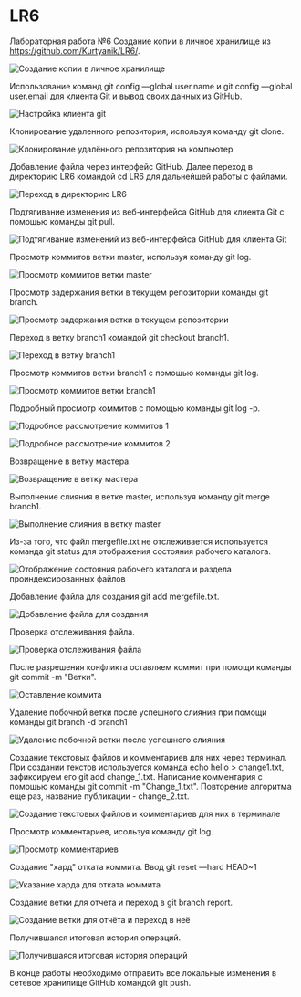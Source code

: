 # LR6
Лабораторная работа №6
Создание копии в личное хранилище из https://github.com/Kurtyanik/LR6/.

![Создание копии в личное  хранилище](https://user-images.githubusercontent.com/115051008/198899405-02cca33e-a39b-4b54-b00a-b1ee81e3d7da.png)

Использование команд git config —global user.name и git config —global user.email для клиента Git и вывод своих данных из GitHub.

![Настройка клиента git](https://user-images.githubusercontent.com/115051008/198899455-17129018-c17f-47af-afb5-649219e06966.png)

Клонирование удаленного репозитория, используя команду git clone.

![Клонирование удалённого репозитория на компьютер](https://user-images.githubusercontent.com/115051008/198899498-f9ac95b0-d5c1-41a2-85dc-65de6fd97dc4.png)

Добавление файла через интерфейс GitHub. Далее переход в директорию LR6 командой cd LR6 для дальнейшей работы с файлами.

![Переход в директорию LR6](https://user-images.githubusercontent.com/115051008/198899521-1dba5303-7435-49bd-b5a5-ef3ab2bba61a.png)

Подтягивание изменения из веб-интерфейса GitHub для клиента Git с помощью команды git pull.

![Подтягивание изменений из веб-интерфейса GitHub для клиента Git](https://user-images.githubusercontent.com/115051008/198899544-c181f7e0-dff3-4c30-9fe8-a37a9f164757.png)

Просмотр коммитов ветки master, используя команду git log.

![Просмотр коммитов ветки master](https://user-images.githubusercontent.com/115051008/198899576-05a03135-941b-4183-a170-558af58dbc76.png)

Просмотр задержания ветки в текущем репозитории команды git branch.

![Просмотр задержания ветки в текущем репозитории](https://user-images.githubusercontent.com/115051008/198899588-0117c5ff-d025-4c22-a5ba-e5e27133dfa7.png)

Переход в ветку branch1 командой git checkout branch1.

![Переход в ветку branch1](https://user-images.githubusercontent.com/115051008/198899597-d417344b-439e-430e-ab9e-947e354bcc3c.png)

Просмотр коммитов ветки branch1 с помощью команды git log.

![Просмотр коммитов ветки branch1](https://user-images.githubusercontent.com/115051008/198899614-a94fb769-6355-4d53-8d52-90532acb0cb8.png)

Подробный просмотр коммитов с помощью команды git log -p.

![Подробное рассмотрение коммитов 1](https://user-images.githubusercontent.com/115051008/198899640-46f93a37-0cd6-4920-b044-03bf1a6882a9.png)

![Подробное рассмотрение коммитов 2](https://user-images.githubusercontent.com/115051008/198899647-5c05f418-79c9-43ea-9363-2f00ccbceacf.png)

Возвращение в ветку мастера.

![Возвращение в ветку мастера](https://user-images.githubusercontent.com/115051008/198899680-a8ec9077-c65f-402f-b10b-9e0f33e1d0dd.png)

Выполнение слияния в ветке master, используя команду git merge branch1.

![Выполнение слияния в ветку master](https://user-images.githubusercontent.com/115051008/198899725-c65c679a-4e89-4bb3-ba75-1aae6ca0f28b.png)

Из-за того, что файл mergefile.txt не отслеживается используется команда git status для отображения состояния рабочего каталога.

![Отображение состояния рабочего каталога и раздела проиндексированных файлов](https://user-images.githubusercontent.com/115051008/198899767-b248195a-8770-4283-a482-93296fb22792.png)

Добавление файла для создания git add mergefile.txt.

![Добавление файла для создания](https://user-images.githubusercontent.com/115051008/198899804-8b69e482-a6f1-4bfc-a4d6-7be069d057f4.png)

Проверка отслеживания файла.

![Проверка отслеживания файла](https://user-images.githubusercontent.com/115051008/198899847-59c06b87-ba96-44c1-a1b8-52464b81a943.png)

После разрешения конфликта оставляем коммит при помощи команды git commit -m "Ветки".

![Оставление коммита](https://user-images.githubusercontent.com/115051008/198899973-c24ce1b4-ad8b-48cb-825f-c7557e3e9402.png)

Удаление побочной ветки после успешного слияния при помощи команды git branch -d branch1

![Удаление побочной ветки после успешного слияния](https://user-images.githubusercontent.com/115051008/198900024-12f31604-ef94-4e3f-9f7c-5107b7044cb6.png)

Создание текстовых файлов и комментариев для них через терминал. При создании текстов используется команда echo hello > change1.txt, зафиксируем его git add change_1.txt. Написание комментария с помощью команды git commit -m "Change_1.txt". Повторение алгоритма еще раз, название публикации - change_2.txt.

![Создание текстовых файлов и комментариев для них в терминале](https://user-images.githubusercontent.com/115051008/198900080-4fcb5088-b6ca-4523-af5f-a27bcdeaf66d.png)

Просмотр комментариев, исользуя команду git log.

![Просмотр комментариев](https://user-images.githubusercontent.com/115051008/198900215-c3d4671e-3fa8-40f0-a88c-5da96b1760d2.png)

Создание "хард" отката коммита. Ввод git reset —hard HEAD~1

![Указание харда для отката коммита](https://user-images.githubusercontent.com/115051008/198901015-f107d4fd-e98c-41b3-ba4a-b7b982b694ae.png)

Создание ветки для отчета и переход в git branch report.

![Создание ветки для отчёта и переход в неё](https://user-images.githubusercontent.com/115051008/198901040-3a4950b1-5446-4c2e-8880-be521e71d2af.png)

Получившаяся итоговая история операций.

![Получившаяся итоговая история операций](https://user-images.githubusercontent.com/115051008/198901150-54eaa735-50ab-426c-a026-034bac33254a.png)

В конце работы необходимо отправить все локальные изменения в сетевое хранилище GitHub командой git push.
